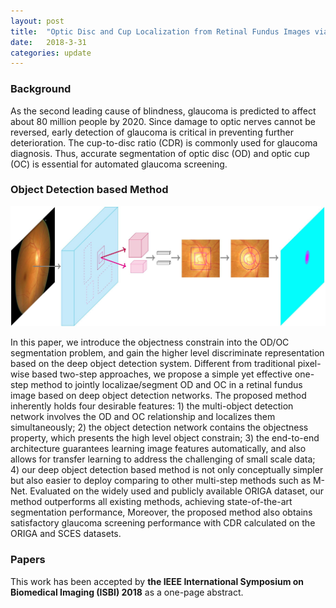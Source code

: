 ```yaml
---
layout: post
title:  "Optic Disc and Cup Localization from Retinal Fundus Images via Deep Object Detection Networks"
date:   2018-3-31
categories: update
---
```


### Background

As the second leading cause of blindness, glaucoma is predicted to affect about 80 million people by 2020. Since damage to optic nerves cannot be reversed, early detection of glaucoma is critical in preventing further deterioration. The cup-to-disc ratio (CDR) is commonly used for glaucoma diagnosis. Thus, accurate segmentation of optic disc (OD) and optic cup (OC) is essential for automated glaucoma screening.

### Object Detection based Method

![plot of chunk image_1](/images/deepCDR/framework.jpg)

In this paper, we introduce the objectness constrain into the OD/OC segmentation problem, and gain the higher level discriminate representation based on the deep object detection system. Different from traditional pixel-wise based two-step approaches, we propose a simple yet effective one-step method to jointly localizae/segment OD and OC in a retinal fundus image based on deep object detection networks. The proposed method inherently holds four desirable features: 1) the multi-object detection network involves the OD and OC relationship and localizes them simultaneously; 2) the object detection network contains the objectness property, which presents the high level object constrain; 3) the end-to-end architecture guarantees learning image features automatically, and also allows for transfer learning to address the challenging of small scale data; 4) our deep object detection based method is not only conceptually simpler but also easier to deploy comparing to other multi-step methods such as M-Net. Evaluated on the widely used and publicly available ORIGA dataset, our method outperforms all existing methods, achieving state-of-the-art segmentation performance, Moreover, the proposed method also obtains satisfactory glaucoma screening performance with CDR calculated on the ORIGA and SCES datasets.

### Papers

This work has been accepted by **the IEEE International Symposium on Biomedical Imaging (ISBI) 2018** as a one-page abstract.



